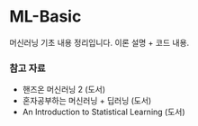 # ML-Basic

머신러닝 기초 내용 정리입니다. 이론 설명 + 코드 내용.

### 참고 자료

* 핸즈온 머신러닝 2 (도서)
* 혼자공부하는 머신러닝 + 딥러닝 (도서)
* An Introduction to Statistical Learning (도서)

